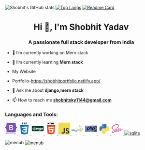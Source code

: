 ![Shobhit's GitHub stats](https://github-readme-stats.vercel.app/api?username=Shobhitsky1144&show_icons=true&theme=radical) 
[![Top Langs](https://github-readme-stats.vercel.app/api/top-langs/?username=Shobhitsky1144)](https://github.com/Shobhitsky1144/github-readme-stats)
[![Readme Card](https://github-readme-stats.vercel.app/api/pin/?username=Shobhitsky1144&repo=github-readme-stats)](https://github.com/Shobhitsky1144/github-readme-stats)

<h1 align="center">Hi 👋, I'm Shobhit Yadav</h1>
<h3 align="center">A passionate full stack developer from India</h3>

- 🔭 I’m currently working on Mern stack

- 🌱 I’m currently learning **Mern stack**

- My Website
- Portfolio-https://shobhitportfolio.netlify.app/

- 💬 Ask me about **django,mern stack**

- 📫 How to reach me **shobhitsky1144@gmail.com**


<h3 align="left">Languages and Tools:</h3>
<p align="left"> <a href="https://getbootstrap.com" target="_blank"> <img src="https://raw.githubusercontent.com/devicons/devicon/master/icons/bootstrap/bootstrap-plain-wordmark.svg" alt="bootstrap" width="40" height="40"/> </a> <a href="https://www.w3schools.com/css/" target="_blank"> <img src="https://raw.githubusercontent.com/devicons/devicon/master/icons/css3/css3-original-wordmark.svg" alt="css3" width="40" height="40"/> </a> <a href="https://www.djangoproject.com/" target="_blank"> <img src="https://raw.githubusercontent.com/devicons/devicon/master/icons/django/django-original.svg" alt="django" width="40" height="40"/> </a> <a href="https://www.w3.org/html/" target="_blank"> <img src="https://raw.githubusercontent.com/devicons/devicon/master/icons/html5/html5-original-wordmark.svg" alt="html5" width="40" height="40"/> </a> <a href="https://developer.mozilla.org/en-US/docs/Web/JavaScript" target="_blank"> <img src="https://raw.githubusercontent.com/devicons/devicon/master/icons/javascript/javascript-original.svg" alt="javascript" width="40" height="40"/> </a> <a href="https://www.mysql.com/" target="_blank"> <img src="https://raw.githubusercontent.com/devicons/devicon/master/icons/mysql/mysql-original-wordmark.svg" alt="mysql" width="40" height="40"/> </a> <a href="https://www.php.net" target="_blank"> <img src="https://raw.githubusercontent.com/devicons/devicon/master/icons/php/php-original.svg" alt="php" width="40" height="40"/> </a> <a href="https://www.python.org" target="_blank"> <img src="https://raw.githubusercontent.com/devicons/devicon/master/icons/python/python-original.svg" alt="python" width="40" height="40"/> </a> <a href="https://sass-lang.com" target="_blank"> <img src="https://raw.githubusercontent.com/devicons/devicon/master/icons/sass/sass-original.svg" alt="sass" width="40" height="40"/> </a> <a href="https://www.sqlite.org/" target="_blank"> <img src="https://www.vectorlogo.zone/logos/sqlite/sqlite-icon.svg" alt="sqlite" width="40" height="40"/> </a> </p>

<p><img align="left" src="https://github-readme-stats.vercel.app/api/top-langs?username=Shobhitsky1144&show_icons=true&locale=en&layout=compact" alt="menub" /></p>

<p>&nbsp;<img align="center" src="https://github-readme-stats.vercel.app/api?username=Shobhitsky1144&show_icons=true&locale=en" alt="menub" /></p>

